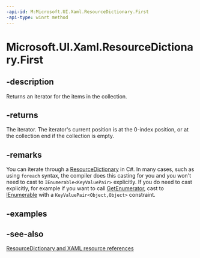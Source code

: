 ```yaml
---
-api-id: M:Microsoft.UI.Xaml.ResourceDictionary.First
-api-type: winrt method
---
```


<!-- Method syntax
public Windows.Foundation.Collections.IIterator<Windows.Foundation.Collections.IKeyValuePair<object, object>> First()
-->

# Microsoft.UI.Xaml.ResourceDictionary.First

## -description

Returns an iterator for the items in the collection.

## -returns

The iterator. The iterator's current position is at the 0-index position, or at the collection end if the collection is empty.

## -remarks

<!--Begin NET note for IEnumerable support-->
You can iterate through a [ResourceDictionary](resourcedictionary.md) in C#. In many cases, such as using `foreach` syntax, the compiler does this casting for you and you won't need to cast to `IEnumerable<KeyValuePair>` explicitly. If you do need to cast explicitly, for example if you want to call [GetEnumerator](/dotnet/api/system.collections.ienumerable.getenumerator), cast to [IEnumerable<T>](/dotnet/api/system.collections.generic.ienumerable-1) with a `KeyValuePair<Object,Object>` constraint.

<!--End NET note for IEnumerable support-->

## -examples

## -see-also

[ResourceDictionary and XAML resource references](/windows/apps/design/style/xaml-resource-dictionary)
